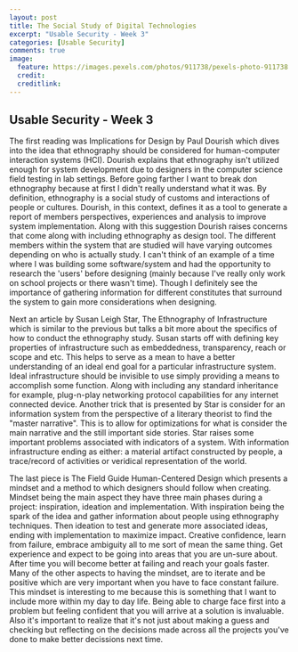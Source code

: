 ```yaml
---
layout: post
title: The Social Study of Digital Technologies
excerpt: "Usable Security - Week 3"
categories: [Usable Security]
comments: true
image:
  feature: https://images.pexels.com/photos/911738/pexels-photo-911738.jpeg?auto=compress&cs=tinysrgb&dpr=3&h=750&w=1260
  credit: 
  creditlink: 
---
```

## Usable Security - Week 3

The first reading was Implications for Design by Paul Dourish which dives into the idea that ethnography should be considered for human-computer interaction systems (HCI). Dourish explains that ethnography isn't utilized enough for system development due to designers in the computer science field testing in lab settings. Before going farther I want to break don ethnography because at first I didn't really understand what it was. By definition, ethnography is a social study of customs and interactions of people or cultures. Dourish, in this context, defines it as a tool to generate a report of members perspectives, experiences and analysis to improve system implementation. Along with this suggestion Dourish raises concerns that come along with including ethnography as design tool. The different members within the system that are studied will have varying outcomes depending on who is actually study. I can't think of an example of a time where I was building some software/system and had the opportunity to research the 'users' before designing (mainly because I've really only work on school projects or there wasn't time). Though I definitely see the importance of gathering information for different constitutes that surround the system to gain more considerations when designing.

Next an article by Susan Leigh Star, The Ethnography of Infrastructure which is similar to the previous but talks a bit more about the specifics of how to conduct the ethnography study. Susan starts off with defining key properties of infrastructure such as embeddedness, transparency, reach or scope and etc. This helps to serve as a mean to have a better understanding of an ideal end goal for a particular infrastructure system. Ideal infrastructure should be invisible to use simply providing a means to accomplish some function. Along with including any standard inheritance for example, plug-n-play networking protocol capabilities for any internet connected device. Another trick that is presented by Star is consider for an information system from the perspective of a literary theorist to find the "master narrative". This is to allow for optimizations for what is consider the main narrative and the still important side stories. Star raises some important problems associated with indicators of a system. With information infrastructure ending as either: a material artifact constructed by people, a trace/record of activities or veridical representation of the world. 

The last piece is The Field Guide Human-Centered Design which presents a mindset and a method to which designers should follow when creating. Mindset being the main aspect they have three main phases during a project: inspiration, ideation and implementation. With inspiration being the spark of the idea and gather information about people using ethnography techniques. Then ideation to test and generate more associated ideas, ending with implementation to maximize impact. Creative confidence, learn from failure, embrace ambiguity all to me sort of mean the same thing. Get experience and expect to be going into areas that you are un-sure about. After time you will become better at failing and reach your goals faster. Many of the other aspects to having the mindset, are to iterate and be positive which are very important when you have to face constant failure. This mindset is interesting to me because this is something that I want to include more within my day to day life. Being able to charge face first into a problem but feeling confident that you will arrive at a solution is invaluable. Also it's important to realize that it's not just about making a guess and checking but reflecting on the decisions made across all the projects you've done to make better decissions next time.
